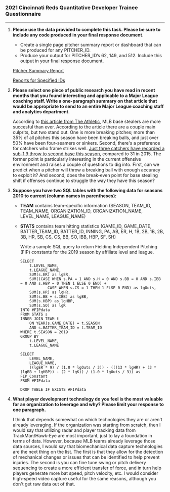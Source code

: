 ### 2021 Cincinnati Reds Quantitative Developer Trainee Questionnaire
---
1. **Please use the data provided to complete this task.  Please be sure to include any code produced in your final response document.**
    - Create a single page pitcher summary report or dashboard that can be produced for any PITCHER_ID.
    - Produce your output for PITCHER_ID’s 62, 149, and 512. Include this output in your final response document.

	[Pitcher Summary Report](https://spencerharrison.shinyapps.io/Pitcher-Summary-Report)
	
	[Reports for Specified IDs](reports/)

2. **Please select one piece of public research you have read in recent months that you found interesting and applicable to a Major League coaching staff.  Write a one-paragraph summary on that article that would be appropriate to send to an entire Major League coaching staff and analytics department.**

	According to [this article from The Athletic](https://theathletic.com/2584790/2021/05/13/psst-mlb-base-stealers-have-never-been-more-successful-and-heres-why/), MLB base stealers are more succesful than ever. According to the article there are a couple main culprits, but two stand out. One is more breaking pitches; more than 35% of all pitches this season have been breaking balls, and just over 50% have been four-seamers or sinkers. Second, there's a preference for catchers who frame strikes well. [Just three catchers have recorded a sub-1.9 throw to second base this season](https://twitter.com/KyleAGlaser/status/1392164990052814848), compared to 31 in 2015. The former point is particularly interesting in the current offensive environment and raises a couple of questions to dig into. First, can we predict when a pitcher will throw a breaking ball with enough accuracy to exploit it? And second, does the break-even point for base stealing shift if offenses continue to struggle the way they have this season?

3. **Suppose you have two SQL tables with the following data for seasons 2010 to current (column names in parentheses):**
    - **TEAM** contains team-specific information (SEASON, TEAM_ID, TEAM_NAME, ORGANIZATION_ID, ORGANIZATION_NAME, LEVEL_NAME, LEAGUE_NAME) 
    - **STATS** contains team hitting statistics (GAME_ID, GAME_DATE, BATTER_TEAM_ID, BATTER_ID, INNING, PA, AB, ER, H, 1B, 2B, 1B, 2B, 3B, HR, SB, CS, CS, BB, SO, IBB, HBP, SF, SH)

        Write a sample SQL query to return Fielding Independent Pitching (FIP) constants for the 2019 season by affiliate level and league.
		
		```
		SELECT
			t.LEVEL_NAME,
			t.LEAGUE_NAME,
			SUM(s.ER) as lgER,
			SUM((CASE WHEN s.PA = 1 AND s.H = 0 AND s.BB = 0 AND s.IBB = 0 AND s.HBP = 0 THEN 1 ELSE 0 END) +
					CASE WHEN s.CS = 1 THEN 1 ELSE 0 END) as lgOuts,
			SUM(s.HR) as lgHR,
			SUM(s.BB + s.IBB) as lgBB,
			SUM(s.HBP) as lgHBP,
			SUM(s.SO) as lgK
		INTO #FIPdata
		FROM STATS s
		INNER JOIN TEAM t
			ON YEAR(s.GAME_DATE) = t.SEASON
			AND s.BATTER_TEAM_ID = t.TEAM_ID
		WHERE t.SEASON = 2019
		GROUP BY
			t.LEVEL_NAME,
			t.LEAGUE_NAME
	
		SELECT
			LEVEL_NAME,
			LEAGUE_NAME,
			((lgER * 9) / (1.0 * lgOuts / 3)) - (((13 * lgHR) + (3 * (lgBB + lgHBP)) - (2 * lgK)) / (1.0 * lgOuts / 3)) as FIP_Constant
		FROM #FIPdata

		DROP TABLE IF EXISTS #FIPdata
		```

4. **What player development technology do you feel is the most valuable for an organization to leverage and why? Please limit your response to one paragraph.**

	I think that depends somewhat on which technologies they are or aren't already leveraging. If the organization was starting from scratch, then I would say that utilizing radar and player tracking data from TrackMan/Hawk-Eye are most important, just to lay a foundation in terms of data. However, because MLB teams already leverage those data sources, I would say that biomechanical data capture technologies are the next thing on the list. The first is that they allow for the detection of mechanical changes or issues that can be identified to help prevent injuries. The second is you can fine tune swing or pitch delivery sequencing to create a more efficient transfer of force, and in turn help players generate more bat speed, pitch velocity, etc. I would consider high-speed video capture useful for the same reasons, although you don't get raw data out of that.
